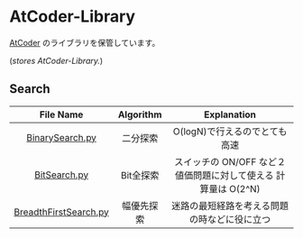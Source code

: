 # AtCoder-Library

[AtCoder](https://atcoder.jp/) のライブラリを保管しています。

(*stores AtCoder-Library.*)  

## Search
|File Name|Algorithm|Explanation|
|:--:|:--:|:--:|
|[BinarySearch.py](BinarySearch.py)|二分探索|O(logN)で行えるのでとても高速|
|[BitSearch.py](BitSearch.py)|Bit全探索|スイッチの ON/OFF など２値価問題に対して使える  計算量は O(2^N)|
|[BreadthFirstSearch.py](BreadthFirstSearch.py)|幅優先探索|迷路の最短経路を考える問題の時などに役に立つ|